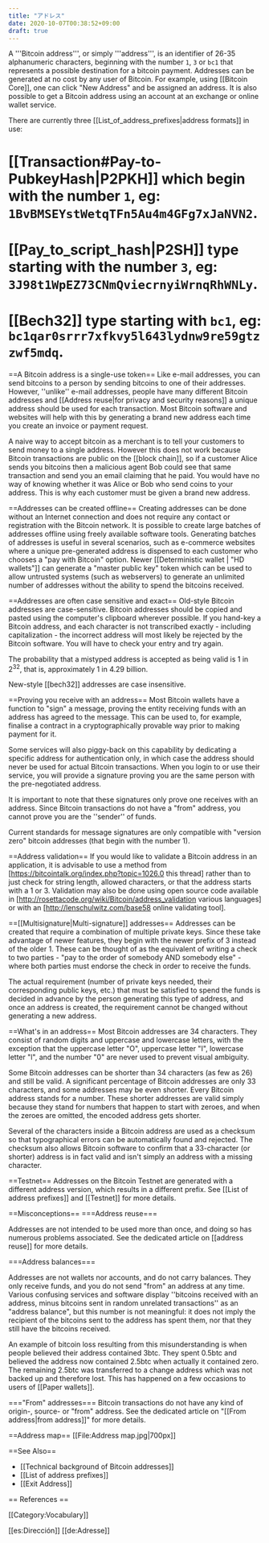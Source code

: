 ```yaml
---
title: "アドレス"
date: 2020-10-07T00:38:52+09:00
draft: true
---
```


A '''Bitcoin address''', or simply '''address''', is an identifier of 26-35 alphanumeric characters, beginning with the number <code>1</code>, <code>3</code> or <code>bc1</code> that represents a possible destination for a bitcoin payment.
Addresses can be generated at no cost by any user of Bitcoin.
For example, using [[Bitcoin Core]], one can click "New Address" and be assigned an address.
It is also possible to get a Bitcoin address using an account at an exchange or online wallet service.

There are currently three [[List_of_address_prefixes|address formats]] in use:
# [[Transaction#Pay-to-PubkeyHash|P2PKH]] which begin with the number <code>1</code>, eg: <code>1BvBMSEYstWetqTFn5Au4m4GFg7xJaNVN2</code>.<!-- tails donation address -->
# [[Pay_to_script_hash|P2SH]] type starting with the number <code>3</code>, eg: <code>3J98t1WpEZ73CNmQviecrnyiWrnqRhWNLy</code><!-- anyone-can-spend, null script -->.
# [[Bech32]] type starting with <code>bc1</code>, eg: <code>bc1qar0srrr7xfkvy5l643lydnw9re59gtzzwf5mdq</code>.<!--some example LN wallet-->

==A Bitcoin address is a single-use token==
Like e-mail addresses, you can send bitcoins to a person by sending bitcoins to one of their addresses.
However, ''unlike'' e-mail addresses, people have many different Bitcoin addresses and [[Address reuse|for privacy and security reasons]] a unique address should be used for each transaction.
Most Bitcoin software and websites will help with this by generating a brand new address each time you create an invoice or payment request.

A naive way to accept bitcoin as a merchant is to tell your customers to send money to a single address. However this does not work because Bitcoin transactions are public on the [[block chain]], so if a customer Alice sends you bitcoins then a malicious agent Bob could see that same transaction and send you an email claiming that he paid. You would have no way of knowing whether it was Alice or Bob who send coins to your address. This is why each customer must be given a brand new address.

==Addresses can be created offline==
Creating addresses can be done without an Internet connection and does not require any contact or registration with the Bitcoin network.
It is possible to create large batches of addresses offline using freely available software tools.
Generating batches of addresses is useful in several scenarios, such as e-commerce websites where a unique pre-generated address is dispensed to each customer who chooses a "pay with Bitcoin" option.
Newer [[Deterministic wallet | "HD wallets"]] can generate a "master public key" token which can be used to allow untrusted systems (such as webservers) to generate an unlimited number of addresses without the ability to spend the bitcoins received.

==Addresses are often case sensitive and exact==
Old-style Bitcoin addresses are case-sensitive.  Bitcoin addresses should be copied and pasted using the computer's clipboard wherever possible. If you hand-key a Bitcoin address, and each character is not transcribed exactly - including capitalization - the incorrect address will most likely be rejected by the Bitcoin software.  You will have to check your entry and try again.

The probability that a mistyped address is accepted as being valid is 1 in 2<sup>32</sup>, that is, approximately 1 in 4.29 billion.

New-style [[bech32]] addresses are case insensitive.

==Proving you receive with an address==
Most Bitcoin wallets have a function to "sign" a message, proving the entity receiving funds with an address has agreed to the message.
This can be used to, for example, finalise a contract in a cryptographically provable way prior to making payment for it.

Some services will also piggy-back on this capability by dedicating a specific address for authentication only, in which case the address should never be used for actual Bitcoin transactions.
When you login to or use their service, you will provide a signature proving you are the same person with the pre-negotiated address.

It is important to note that these signatures only prove one receives with an address.
Since Bitcoin transactions do not have a "from" address, you cannot prove you are the ''sender'' of funds.

Current standards for message signatures are only compatible with "version zero" bitcoin addresses (that begin with the number 1).

==Address validation==
If you would like to validate a Bitcoin address in an application, it is advisable to use a method from [https://bitcointalk.org/index.php?topic=1026.0 this thread] rather than to just check for string length, allowed characters, or that the address starts with a 1 or 3.  Validation may also be done using open source code available in [http://rosettacode.org/wiki/Bitcoin/address_validation various languages] or with an [http://lenschulwitz.com/base58 online validating tool]. 

==[[Multisignature|Multi-signature]] addresses==
Addresses can be created that require a combination of multiple private keys.
Since these take advantage of newer features, they begin with the newer prefix of 3 instead of the older 1.
These can be thought of as the equivalent of writing a check to two parties - "pay to the order of somebody AND somebody else" - where both parties must endorse the check in order to receive the funds.

The actual requirement (number of private keys needed, their corresponding public keys, etc.) that must be satisfied to spend the funds is decided in advance by the person generating this type of address, and once an address is created, the requirement cannot be changed without generating a new address.

==What's in an address==
Most Bitcoin addresses are 34 characters.
They consist of random digits and uppercase and lowercase letters, with the exception that the uppercase letter "O", uppercase letter "I", lowercase letter "l", and the number "0" are never used to prevent visual ambiguity.

Some Bitcoin addresses can be shorter than 34 characters (as few as 26) and still be valid.
A significant percentage of Bitcoin addresses are only 33 characters, and some addresses may be even shorter.
Every Bitcoin address stands for a number.
These shorter addresses are valid simply because they stand for numbers that happen to start with zeroes, and when the zeroes are omitted, the encoded address gets shorter.

Several of the characters inside a Bitcoin address are used as a checksum so that typographical errors can be automatically found and rejected.
The checksum also allows Bitcoin software to confirm that a 33-character (or shorter) address is in fact valid and isn't simply an address with a missing character.

==Testnet==
Addresses on the Bitcoin Testnet are generated with a different address version, which results in a different prefix.
See [[List of address prefixes]] and [[Testnet]] for more details.

==Misconceptions==
===Address reuse===

Addresses are not intended to be used more than once, and doing so has numerous problems associated.
See the dedicated article on [[address reuse]] for more details.

===Address balances===

Addresses are not wallets nor accounts, and do not carry balances.
They only receive funds, and you do not send "from" an address at any time.
Various confusing services and software display ''bitcoins received with an address, minus bitcoins sent in random unrelated transactions'' as an "address balance", but this number is not meaningful: it does not imply the recipient of the bitcoins sent to the address has spent them, nor that they still have the bitcoins received.

An example of bitcoin loss resulting from this misunderstanding is when people believed their address contained 3btc. They spent 0.5btc and believed the address now contained 2.5btc when actually it contained zero. The remaining 2.5btc was transferred to a change address which was not backed up and therefore lost. This has happened on a few occasions to users of [[Paper wallets]].

==="From" addresses===
Bitcoin transactions do not have any kind of origin-, source- or "from" address. See the dedicated article on "[[From address|from address]]" for more details.


==Address map==
[[File:Address map.jpg|700px]]


==See Also==
* [[Technical background of Bitcoin addresses]]
* [[List of address prefixes]]
* [[Exit Address]]

== References ==
<references/>

[[Category:Vocabulary]]

[[es:Dirección]]
[[de:Adresse]]
